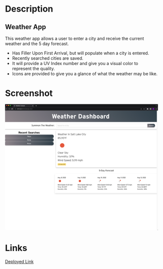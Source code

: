 # Description

## Weather App

This weather app allows a user to enter a city and receive the current weather and the 5 day forecast.
- Has Filler Upon First Arrival, but will populate when a city is entered.
- Recently searched cities are saved.
- It will provide a UV Index number and give you a visual color to represent the quality.
- Icons are provided to give you a glance of what the weather may be like.
# Screenshot
![screenshot](./Assets/Weatherappscreenshot.png)
# Links
[Deployed Link](https://tommyalv.github.io/Challenge6-WeatherApp/)